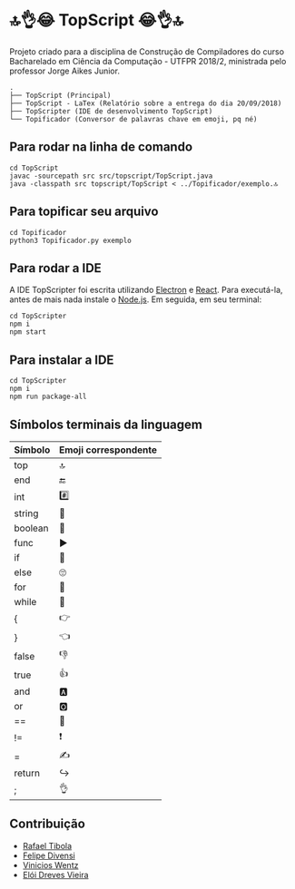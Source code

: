 # 🔝👌😂 TopScript 😂👌🔝

Projeto criado para a disciplina de Construção de Compiladores do curso Bacharelado em Ciência da Computação - UTFPR 2018/2, ministrada pelo professor Jorge Aikes Junior.

```
.
├── TopScript (Principal)
├── TopScript - LaTex (Relatório sobre a entrega do dia 20/09/2018)
├── TopScripter (IDE de desenvolvimento TopScript)
└── Topificador (Conversor de palavras chave em emoji, pq né)

```

## Para rodar na linha de comando
```
cd TopScript
javac -sourcepath src src/topscript/TopScript.java
java -classpath src topscript/TopScript < ../Topificador/exemplo.🔝
```

## Para topificar seu arquivo
```
cd Topificador
python3 Topificador.py exemplo
```

## Para rodar a IDE
A IDE TopScripter foi escrita utilizando [Electron](https://electronjs.org) e [React](https://reactjs.org). Para executá-la, antes de mais nada instale o [Node.js](https://nodejs.org/en/). Em seguida, em seu terminal:
```
cd TopScripter
npm i
npm start
```

## Para instalar a IDE
```
cd TopScripter
npm i
npm run package-all
```

## Símbolos terminais da linguagem
|Símbolo|Emoji correspondente|
|-------|--------------------|
|top    | 🔝                 |
|end    | 🔚                 |
|int    | #️⃣                 |
|string | 🔡                 |
|boolean| 🚻                 |
|func   | ▶️                 |
|if     | 🤔                 |
|else   | 🙄                 |
|for    | 🔁                 |
|while  | 🔄                 |
|{      | 👉                 |
|}      | 👈                 |
|false  |👎                  |
|true   |👍                  |
|and    | 🅰️                 |
|or     | 🅾️                 |
|==     | 🤝                 |
|!=     |❗                  |
|=      | ✍️                 |
|return |↪️                  |
|;      |👌                  |


## Contribuição
* [Rafael Tibola](https://github.com/tibola)
* [Felipe Divensi](https://github.com/divensi)
* [Vinicios Wentz](https://github.com/whoisvinicios)
* [Elói Dreves Vieira](https://github.com/eDreves)